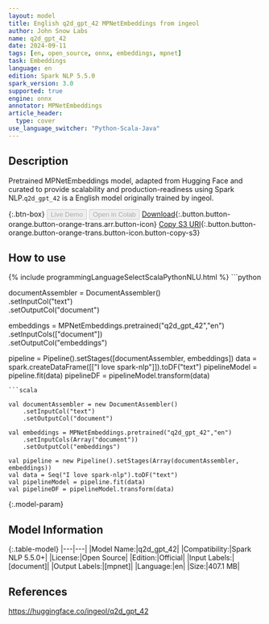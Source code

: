 ```yaml
---
layout: model
title: English q2d_gpt_42 MPNetEmbeddings from ingeol
author: John Snow Labs
name: q2d_gpt_42
date: 2024-09-11
tags: [en, open_source, onnx, embeddings, mpnet]
task: Embeddings
language: en
edition: Spark NLP 5.5.0
spark_version: 3.0
supported: true
engine: onnx
annotator: MPNetEmbeddings
article_header:
  type: cover
use_language_switcher: "Python-Scala-Java"
---
```


## Description

Pretrained MPNetEmbeddings model, adapted from Hugging Face and curated to provide scalability and production-readiness using Spark NLP.`q2d_gpt_42` is a English model originally trained by ingeol.

{:.btn-box}
<button class="button button-orange" disabled>Live Demo</button>
<button class="button button-orange" disabled>Open in Colab</button>
[Download](https://s3.amazonaws.com/auxdata.johnsnowlabs.com/public/models/q2d_gpt_42_en_5.5.0_3.0_1726088741544.zip){:.button.button-orange.button-orange-trans.arr.button-icon}
[Copy S3 URI](s3://auxdata.johnsnowlabs.com/public/models/q2d_gpt_42_en_5.5.0_3.0_1726088741544.zip){:.button.button-orange.button-orange-trans.button-icon.button-copy-s3}

## How to use



<div class="tabs-box" markdown="1">
{% include programmingLanguageSelectScalaPythonNLU.html %}
```python
 
documentAssembler = DocumentAssembler() \
      .setInputCol("text") \
      .setOutputCol("document")
    
embeddings = MPNetEmbeddings.pretrained("q2d_gpt_42","en") \
      .setInputCols(["document"]) \
      .setOutputCol("embeddings")       
        
pipeline = Pipeline().setStages([documentAssembler, embeddings])
data = spark.createDataFrame([["I love spark-nlp"]]).toDF("text")
pipelineModel = pipeline.fit(data)
pipelineDF = pipelineModel.transform(data)

```
```scala

val documentAssembler = new DocumentAssembler() 
    .setInputCol("text") 
    .setOutputCol("document")
    
val embeddings = MPNetEmbeddings.pretrained("q2d_gpt_42","en") 
    .setInputCols(Array("document")) 
    .setOutputCol("embeddings")

val pipeline = new Pipeline().setStages(Array(documentAssembler, embeddings))
val data = Seq("I love spark-nlp").toDF("text")
val pipelineModel = pipeline.fit(data)
val pipelineDF = pipelineModel.transform(data)

```
</div>

{:.model-param}
## Model Information

{:.table-model}
|---|---|
|Model Name:|q2d_gpt_42|
|Compatibility:|Spark NLP 5.5.0+|
|License:|Open Source|
|Edition:|Official|
|Input Labels:|[document]|
|Output Labels:|[mpnet]|
|Language:|en|
|Size:|407.1 MB|

## References

https://huggingface.co/ingeol/q2d_gpt_42